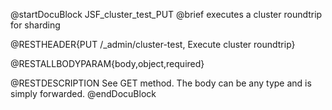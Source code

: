 
@startDocuBlock JSF_cluster_test_PUT
@brief executes a cluster roundtrip for sharding

@RESTHEADER{PUT /_admin/cluster-test, Execute cluster roundtrip}

@RESTALLBODYPARAM{body,object,required}

@RESTDESCRIPTION
See GET method. The body can be any type and is simply forwarded.
@endDocuBlock
